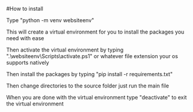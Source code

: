 #How to install

Type "python -m venv websiteenv"

This will create a virtual environment for you to install the packages you need with ease

Then activate the virtual environment by typing ".\websiteenv\Scripts\activate.ps1" or whatever file extension your os supports natively

Then install the packages by typing "pip install -r requirements.txt"

Then change directories to the source folder just run the main file

When you are done with the virtual environment type "deactivate" to exit the virtual environment